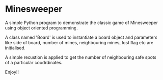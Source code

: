 # Minesweeper
A simple Python program to demonstrate the classic game of Minesweeper using object oriented programming.

A class named 'Board' is used to instantiate a board object and parameters like side of board, number of mines, neighbouring mines, lost flag etc are initialised.

A simple recustion is applied to get the number of neighbouring safe spots of a particular coodrdinates.

Enjoy!!
